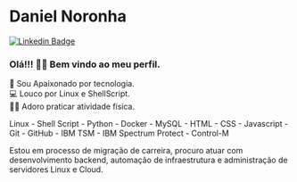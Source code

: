 <!-- 
Apartir daqui é onde eu começo a editar meu perfil.
-->
# Daniel Noronha    
[![Linkedin Badge](https://img.shields.io/badge/-LinkedIn-blue?style=flat-square&logo=Linkedin&logoColor=white&link=https://www.linkedin.com/in/dndas/)](https://www.linkedin.com/in/dndas/)    

### Olá!!! 👋🏽 Bem vindo ao meu perfil.    

 🔌 Sou Apaixonado por tecnologia.    
 💻 Louco por Linux e ShellScript.    
 🏋🏽 Adoro praticar atividade física.    
 
 Linux - Shell Script - Python - Docker - MySQL - HTML - CSS - Javascript - Git - GitHub - IBM TSM - IBM Spectrum Protect - Control-M
 
 Estou em processo de migração de carreira, procuro atuar com desenvolvimento backend, automação de infraestrutura e administração de servidores Linux e Cloud.
